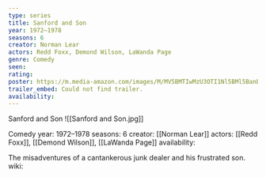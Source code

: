 ```yaml
---
type: series
title: Sanford and Son
year: 1972–1978
seasons: 6
creator: Norman Lear
actors: Redd Foxx, Demond Wilson, LaWanda Page
genre: Comedy
seen:
rating: 
poster: https://m.media-amazon.com/images/M/MV5BMTIwMzU3OTI1Nl5BMl5BanBnXkFtZTYwMTA3Mzg5._V1_SX300.jpg
trailer_embed: Could not find trailer.
availability:
---
```

Sanford and Son
![[Sanford and Son.jpg]]

Comedy
year: 1972–1978
seasons: 6
creator: [[Norman Lear]]
actors: [[Redd Foxx]], [[Demond Wilson]], [[LaWanda Page]]
availability:

The misadventures of a cantankerous junk dealer and his frustrated son.
wiki: 


